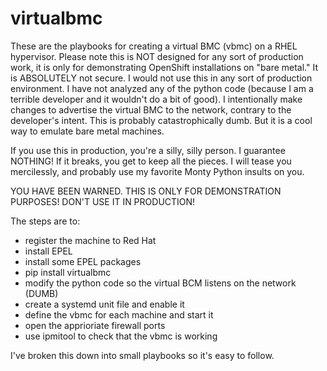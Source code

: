# virtualbmc
These are the playbooks for creating a virtual BMC (vbmc) on a RHEL 
hypervisor. Please note this is NOT designed for any sort of production 
work, it is only for demonstrating OpenShift installations on "bare 
metal." It is ABSOLUTELY not secure. I would not use this in any sort 
of production environment. I have not analyzed any of the python code 
(because I am a terrible developer and it wouldn't do a bit of good). 
I intentionally make changes to advertise the virtual BMC to the network, 
contrary to the developer's intent. This is probably catastrophically 
dumb. But it is a cool way to emulate bare metal machines.

If you use this in production, you're a silly, silly person. I guarantee 
NOTHING! If it breaks, you get to keep all the pieces. I will tease you 
mercilessly, and probably use my favorite Monty Python insults on you.

YOU HAVE BEEN WARNED. THIS IS ONLY FOR DEMONSTRATION PURPOSES!
DON'T USE IT IN PRODUCTION!

The steps are to:
 - register the machine to Red Hat
 - install EPEL
 - install some EPEL packages
 - pip install virtualbmc
 - modify the python code so the virtual BCM listens on the network (DUMB)
 - create a systemd unit file and enable it
 - define the vbmc for each machine and start it
 - open the apprioriate firewall ports
 - use ipmitool to check that the vbmc is working

I've broken this down into small playbooks so it's easy to follow.

